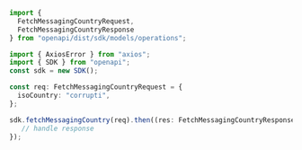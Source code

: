 <!-- Start SDK Example Usage -->
```typescript
import {
  FetchMessagingCountryRequest,
  FetchMessagingCountryResponse
} from "openapi/dist/sdk/models/operations";

import { AxiosError } from "axios";
import { SDK } from "openapi";
const sdk = new SDK();

const req: FetchMessagingCountryRequest = {
  isoCountry: "corrupti",
};

sdk.fetchMessagingCountry(req).then((res: FetchMessagingCountryResponse | AxiosError) => {
   // handle response
});
```
<!-- End SDK Example Usage -->